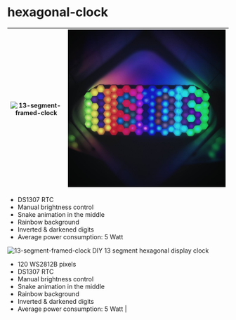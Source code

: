 # hexagonal-clock

| ![13-segment-framed-clock](13-segment-framed-clock.gif) | ![13-segment-framed-clock](13-segment-framed-clock.jpg) |
| ------- |:---:| 

- DS1307 RTC 
- Manual brightness control
- Snake animation in the middle
- Rainbow background
- Inverted & darkened digits
- Average power consumption: 5 Watt


![13-segment-framed-clock](13-segment-framed-clock.gif) 
DIY  13 segment hexagonal display clock 
- 120 WS2812B pixels
- DS1307 RTC 
- Manual brightness control
- Snake animation in the middle
- Rainbow background
- Inverted & darkened digits
- Average power consumption: 5 Watt |






